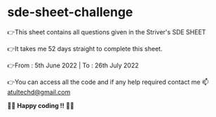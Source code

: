 # sde-sheet-challenge

👉This sheet contains all questions given in the Striver's SDE SHEET 

👉It takes me 52 days straight to complete this sheet.

👉From : 5th June 2022 | To : 26th July 2022

👉You can access all the code and if any help required contact me 📫atultechd@gmail.com

👨‍💻 **Happy coding !!** 👨‍💻